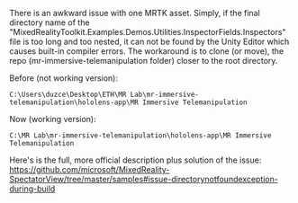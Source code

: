 There is an awkward issue with one MRTK asset. Simply, if the final directory name of the "MixedRealityToolkit.Examples.Demos.Utilities.InspectorFields.Inspectors" file is too long and too nested, it can not be found by the Unity Editor which causes built-in compiler errors. The workaround is to clone (or move),
the repo (mr-immersive-telemanipulation folder) closer to the root directory. 

Before (not working version):
```
C:\Users\duzce\Desktop\ETH\MR Lab\mr-immersive-telemanipulation\hololens-app\MR Immersive Telemanipulation
```

Now (working version):
```
C:\MR Lab\mr-immersive-telemanipulation\hololens-app\MR Immersive Telemanipulation
```

Here's is the full, more official description plus solution
of the issue: https://github.com/microsoft/MixedReality-SpectatorView/tree/master/samples#issue-directorynotfoundexception-during-build

